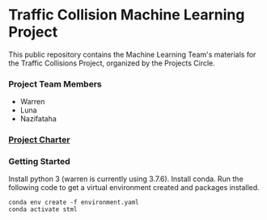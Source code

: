 # Traffic Collision Machine Learning Project

This public repository contains the Machine Learning Team's materials for the Traffic Collisions Project, organized by the Projects Circle.  

### Project Team Members
- Warren
- Luna  
- Nazifataha 

### [Project Charter](https://docs.google.com/document/d/16aO4_ApVBbEKuBnXLJ2Wdi_vlXE_2XuO-5fhrqaJjpg/edit#heading=h.d70kh7pgeun)


### Getting Started
Install python 3 (warren is currently using 3.7.6).
Install conda.
Run the following code to get a virtual environment created and packages installed.
```
conda env create -f environment.yaml
conda activate stml
```
